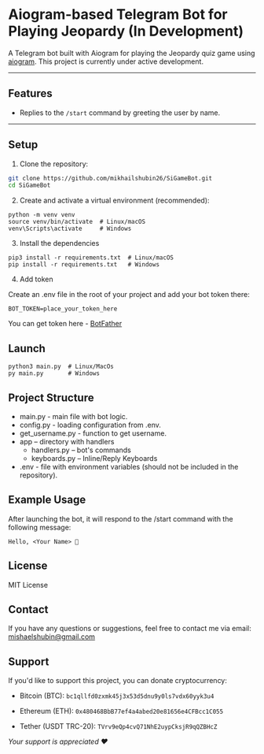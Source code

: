 # Aiogram-based Telegram Bot for Playing Jeopardy (In Development)

A Telegram bot built with Aiogram for playing the Jeopardy quiz game using [aiogram](https://docs.aiogram.dev/en/latest/). This project is currently under active development.

---

## Features

- Replies to the `/start` command by greeting the user by name.

---

## Setup

1. Clone the repository:

```bash
git clone https://github.com/mikhailshubin26/SiGameBot.git
cd SiGameBot
```

2. Create and activate a virtual environment (recommended):

```
python -m venv venv
source venv/bin/activate  # Linux/macOS
venv\Scripts\activate     # Windows
```
3. Install the dependencies

```
pip3 install -r requirements.txt  # Linux/macOS
pip install -r requirements.txt   # Windows
```

4. Add token

Create an .env file in the root of your project and add your bot token there:
```
BOT_TOKEN=place_your_token_here

```

You can get token here - [BotFather](https://t.me/BotFather)

## Launch

```
python3 main.py  # Linux/MacOs
py main.py       # Windows
```

## Project Structure
+ main.py - main file with bot logic.
+ config.py - loading configuration from .env.
+ get_username.py - function to get username.
+ app – directory with handlers
	+ handlers.py – bot's commands
	+ keyboards.py – Inline/Reply Keyboards
+ .env - file with environment variables (should not be included in the repository).

## Example Usage

After launching the bot, it will respond to the /start command with the following message:
```
Hello, <Your Name> 👋
```

## License

MIT License

## Contact

If you have any questions or suggestions, feel free to contact me via email: mishaelshubin@gmail.com

## Support

If you'd like to support this project, you can donate cryptocurrency:

+ Bitcoin (BTC): ```bc1qllfd0zxmk45j3x53d5dnu9y0ls7vdx60yyk3u4```

+ Ethereum (ETH): ```0x480468BbB77ef4a4abed20e81656e4CFBcc1C055```

+ Tether (USDT TRC-20): ```TVrv9eQp4cvQ71NhE2uypCksjR9qQZBHcZ```

*Your support is appreciated ❤️*
